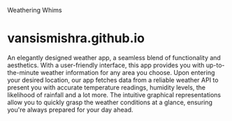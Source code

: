 Weathering Whims

# vansismishra.github.io

An elegantly designed weather app, a seamless blend of functionality and aesthetics. With a user-friendly interface, this app provides you with up-to-the-minute weather information for any area you choose. 
Upon entering your desired location, our app fetches data from a reliable weather API to present you with accurate temperature readings, humidity levels, the likelihood of rainfall and a lot more. The intuitive graphical representations allow you to quickly grasp the weather conditions at a glance, ensuring you're always prepared for your day ahead.
